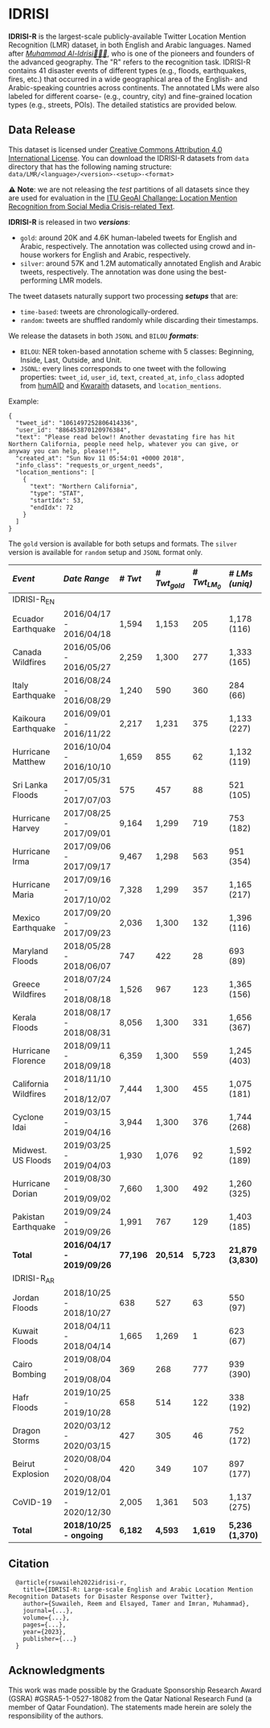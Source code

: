 # IDRISI
**IDRISI-R** is the largest-scale publicly-available Twitter Location Mention Recognition (LMR) dataset, in both English and Arabic languages. Named after [_Muhammad Al-Idrisi👳🏻‍♂️_](https://en.wikipedia.org/wiki/Muhammad_al-Idrisi), who is one of the pioneers and founders of the advanced geography. The "R" refers to the **r**ecognition task. IDRISI-R contains 41 disaster events of different types (e.g., floods, earthquakes, fires, etc.) that occurred in a wide geographical area of the English- and Arabic-speaking countries across continents. The annotated LMs were also labeled for different coarse- (e.g., country, city) and fine-grained location types (e.g., streets, POIs). The detailed statistics are provided below.


## Data Release
This dataset is licensed under [Creative Commons Attribution 4.0 International License](https://creativecommons.org/licenses/by/4.0/legalcode).
You can download the IDRISI-R datasets from `data` directory that has the following naming structure: `data/LMR/<language>/<version>-<setup>-<format>`

**⚠️ Note**: we are not releasing the _test_ partitions of all datasets since they are used for evaluation in the [ITU GeoAI Challange: Location Mention Recognition from Social Media Crisis-related Text](https://geoaichallenge.aiforgood.itu.int/match/matchitem/64). 

**IDRISI-R** is released in two **_versions_**: 
- `gold`: around 20K and 4.6K human-labeled tweets for English and Arabic, respectively. The annotation was collected using crowd and in-house workers for English and Arabic, respectively. 
- `silver`: around 57K and 1.2M automatically annotated English and Arabic tweets, respectively. The annotation was done using the best-performing LMR models.

The tweet datasets naturally support two processing **_setups_** that are:
- `time-based`: tweets are chronologically-ordered.
- `random`: tweets are shuffled randomly while discarding their timestamps.
 
We release the datasets in both `JSONL` and `BILOU` **_formats_**:
- `BILOU`:  NER token-based annotation scheme with 5 classes: Beginning, Inside, Last, Outside, and Unit.
- `JSONL`: every lines corresponds to one tweet with the following properties: `tweet_id`, `user_id`, `text`, `created_at`, `info_class` adopted from [humAID]( https://crisisnlp.qcri.org/humaid_dataset) and [Kwaraith]( https://github.com/alaa-a-a/kawarith) datasets, and `location_mentions`. 

Example:
```
{
  "tweet_id": "1061497252806414336",
  "user_id": "886453870120976384",
  "text": "Please read below!! Another devastating fire has hit Northern California, people need help, whatever you can give, or anyway you can help, please!!",
  "created_at": "Sun Nov 11 05:54:01 +0000 2018",
  "info_class": "requests_or_urgent_needs",
  "location_mentions": [
    {
      "text": "Northern California",
      "type": "STAT",
      "startIdx": 53,
      "endIdx": 72
    }
  ]
}
```

The `gold` version is available for both setups and formats. The `silver` version is available for `random` setup and `JSONL` format only.


| *Event*              | *Date Range*            | *# Twt*|*# Twt<sub>gold</sub>*|*# Twt<sub>LM<sub>0</sub></sub>*| *# LMs (uniq)*  |
|:-|:-|:-|:-|:-|:-|
IDRISI-R<sub>EN</sub>|||||
| Ecuador Earthquake   | 2016/04/17 - 2016/04/18 | 1,594  | 1,153        | 205            | 1,178 (116)   | 
| Canada Wildfires     | 2016/05/06 - 2016/05/27 | 2,259  | 1,300        | 277            | 1,333 (165)   | 
| Italy Earthquake     | 2016/08/24 - 2016/08/29 | 1,240  | 590          | 360            | 284 (66)      | 
| Kaikoura Earthquake  | 2016/09/01 - 2016/11/22 | 2,217  | 1,231        | 375            | 1,133 (227)   | 
| Hurricane Matthew    | 2016/10/04 - 2016/10/10 | 1,659  | 855          | 62             | 1,132 (119)   | 
| Sri Lanka Floods     | 2017/05/31 - 2017/07/03 | 575    | 457          | 88             | 521 (105)     | 
| Hurricane Harvey     | 2017/08/25 - 2017/09/01 | 9,164  | 1,299        | 719            | 753 (182)     | 
| Hurricane Irma       | 2017/09/06 - 2017/09/17 | 9,467  | 1,298        | 563            | 951 (354)     | 
| Hurricane Maria      | 2017/09/16 - 2017/10/02 | 7,328  | 1,299        | 357            | 1,165 (217)   | 
| Mexico Earthquake    | 2017/09/20 - 2017/09/23 | 2,036  | 1,300        | 132            | 1,396 (116)   | 
| Maryland Floods      | 2018/05/28 - 2018/06/07 | 747    | 422          | 28             | 693 (89)      | 
| Greece Wildfires     | 2018/07/24 - 2018/08/18 | 1,526  | 967          | 123            | 1,365 (156)   | 
| Kerala Floods        | 2018/08/17 - 2018/08/31 | 8,056  | 1,300        | 331            | 1,656 (367)   | 
| Hurricane Florence   | 2018/09/11 - 2018/09/18 | 6,359  | 1,300        | 559            | 1,245 (403)   |  
| California Wildfires | 2018/11/10 - 2018/12/07 | 7,444  | 1,300        | 455            | 1,075 (181)   | 
| Cyclone Idai         | 2019/03/15 - 2019/04/16 | 3,944  | 1,300        | 376            | 1,744 (268)   | 
| Midwest. US Floods   | 2019/03/25 - 2019/04/03 | 1,930  | 1,076        | 92             | 1,592 (189)   | 
| Hurricane Dorian     | 2019/08/30 - 2019/09/02 | 7,660  | 1,300        | 492            | 1,260 (325)   | 
| Pakistan Earthquake  | 2019/09/24 - 2019/09/26 | 1,991  | 767          | 129            | 1,403 (185)   | 
| **Total**            |**2016/04/17 - 2019/09/26**|**77,196**| **20,514**     | **5,723**        | **21,879 (3,830)**|
IDRISI-R<sub>AR</sub>	||||||
| Jordan Floods        | 2018/10/25 - 2018/10/27 | 638    | 527          | 63             | 550 (97)       | 
| Kuwait Floods        | 2018/04/11 - 2018/04/14 | 1,665  | 1,269        | 1              | 623 (67)       |
| Cairo Bombing        | 2019/08/04 - 2019/08/04 | 369    | 268          | 777            | 939 (390)      | 
| Hafr Floods          | 2019/10/25 - 2019/10/28 | 658    | 514          | 122            | 338 (192)      | 
| Dragon Storms        | 2020/03/12 - 2020/03/15 | 427    | 305          | 46             | 752 (172)      | 
| Beirut Explosion     | 2020/08/04 - 2020/08/04 | 420    | 349          | 107            | 897 (177)      | 
| CoVID-19             | 2019/12/01 - 2020/12/30 | 2,005   | 1,361         | 503            | 1,137 (275)    | 
| **Total**            | **2018/10/25 - ongoing**|**6,182**| **4,593**   | **1,619**      | **5,236 (1,370)**| 


  
## Citation
```
  @article{rsuwaileh2022idrisi-r,
    title={IDRISI-R: Large-scale English and Arabic Location Mention Recognition Datasets for Disaster Response over Twitter},
    author={Suwaileh, Reem and Elsayed, Tamer and Imran, Muhammad},
    journal={...},
    volume={...},
    pages={...},
    year={2023},
    publisher={...}
  }
```
  
## Acknowledgments
This work was made possible by the Graduate Sponsorship Research Award (GSRA) #GSRA5-1-0527-18082 from the Qatar National Research Fund (a member of Qatar Foundation). The statements made herein are solely the responsibility of the authors.
